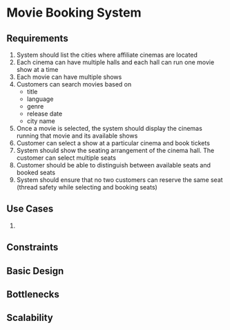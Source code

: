 # Movie Booking System

## Requirements
1. System should list the cities where affiliate cinemas are located
2. Each cinema can have multiple halls and each hall can run one movie show at a time
3. Each movie can have multiple shows
4. Customers can search movies based on
    - title
    - language
    - genre
    - release date
    - city name
5. Once a movie is selected, the system should display the cinemas running that movie and its available shows
6. Customer can select a show at a particular cinema and book tickets
7. System should show the seating arrangement of the cinema hall. The customer can select multiple seats
8. Customer should be able to distinguish between available seats and booked seats
9. System should ensure that no two customers can reserve the same seat (thread safety while selecting and booking seats)

## Use Cases
1. 
## Constraints

## Basic Design

## Bottlenecks

## Scalability